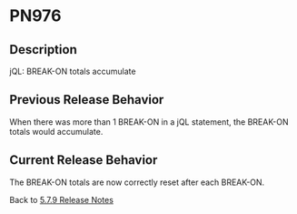 # PN976

<PageHeader />

## Description

jQL: BREAK-ON totals accumulate

## Previous Release Behavior

When there was more than 1 BREAK-ON in a jQL statement, the BREAK-ON totals would accumulate.

## Current Release Behavior

The BREAK-ON totals are now correctly reset after each BREAK-ON.

Back to [5.7.9 Release Notes](./../README.md)
  
<PageFooter />
